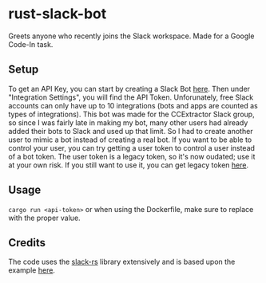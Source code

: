 # rust-slack-bot
Greets anyone who recently joins the Slack workspace. Made for a Google Code-In task.

## Setup

To get an API Key, you can start by creating a Slack Bot [here](https://my.slack.com/services/new/bot). Then under "Integration Settings", you will find the API Token.
Unforunately, free Slack accounts can only have up to 10 integrations (bots and apps are counted as types of integrations). This bot was made for the CCExtractor Slack group, so since I was fairly late in making my bot, many other users had already added their bots to Slack and used up that limit.
So I had to create another user to mimic a bot instead of creating a real bot. If you want to be able to control your user, you can try getting a user token to control a user instead of a bot token. The user token is a legacy token, so it's now oudated; use it at your own risk. If you still want to use it, you can get legacy token [here](https://api.slack.com/custom-integrations/legacy-tokens).

## Usage
`cargo run <api-token>`
or when using the Dockerfile, make sure to replace <api-key> with the proper value.

## Credits
The code uses the [slack-rs](https://github.com/slack-rs/slack-rs) library extensively and is based upon the example [here](https://github.com/slack-rs/slack-rs/blob/master/examples/slack_example.rs).
